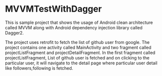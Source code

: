 # MVVMTestWithDagger

This is sample project that shows the usage of Android clean architecture called MVVM along with
Android dependency injection library called Dagger2.

The project uses retrofit to fetch the list of github user from google.
The project contains one activity called MainActivity and two fragment called projectListFragment and projectDetailFragment.
In the first fragment called projectListFragment, List of github user is fetched and on clicking to the particular user, it will navigate
to the detail page where particular user detail like followers,following is fetched.
